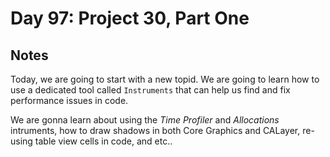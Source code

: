 # Day 97: Project 30, Part One

## Notes
Today, we are going to start with a new topid. We are going to learn how to use a dedicated tool called `Instruments` that can help us find and fix performance issues in code.

We are gonna learn about using the _Time Profiler_ and _Allocations_ intruments, how to draw shadows in both Core Graphics and CALayer, re-using table view cells in code, and etc..
